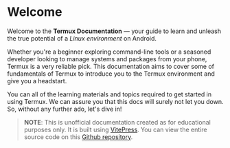 # Welcome
Welcome to the **Termux Documentation** — your guide to learn and unleash the true potential of a *Linux environment* on Android.

Whether you're a beginner exploring command-line tools or a seasoned developer looking to manage systems and packages from your phone, Termux is a very reliable pick. This documentation aims to cover some of fundamentals of Termux to introduce you to the Termux environment and give you a headstart.

You can all of the learning materials and topics required to get started in using Termux. We can assure you that this docs will surely not let you down. So, without any further ado, let's dive in!

> **NOTE**: This is unofficial documentation created as for educational purposes only. It is built using [VitePress](https://vitepress.dev). You can view the entire source code on this [Github repository](https://github.com/codingwithsantanu/termux-docs.git).